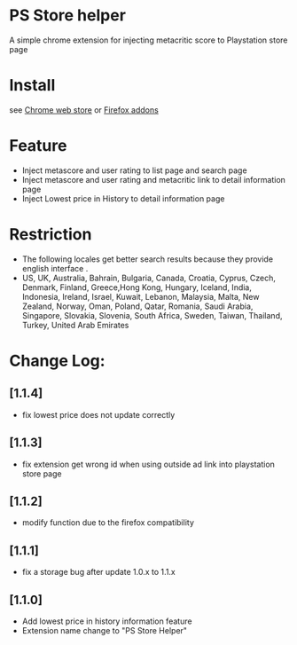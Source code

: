 # PS Store helper
A simple chrome extension for injecting metacritic score to Playstation store page

# Install
see [Chrome web store](https://chrome.google.com/webstore/detail/ps-store-helper/ldjfkloldnlohgeblkanmjeehpeapbep) or [Firefox addons](https://addons.mozilla.org/firefox/addon/psstoremetascore/)

# Feature
- Inject metascore and user rating to list page and search page
- Inject metascore and user rating and metacritic link to detail information page
- Inject Lowest price in History to detail information page

# Restriction
- The following locales get better search results because they provide english interface .
- US, UK, Australia, Bahrain, Bulgaria, Canada, Croatia, Cyprus, Czech, Denmark, Finland, Greece,Hong Kong, Hungary, Iceland, India, Indonesia, Ireland, Israel, Kuwait, Lebanon, Malaysia, Malta, New Zealand, Norway, Oman, Poland, Qatar, Romania, Saudi Arabia, Singapore, 
 Slovakia, Slovenia, South Africa, Sweden, Taiwan, Thailand, Turkey, United Arab Emirates
 
# Change Log:
## [1.1.4]
- fix lowest price does not update correctly
## [1.1.3]
- fix extension get wrong id when using outside ad link into playstation store page
## [1.1.2]
- modify function due to the firefox compatibility
## [1.1.1]
- fix a storage bug after update 1.0.x to 1.1.x
## [1.1.0] 
- Add lowest price in history information feature
- Extension name change to "PS Store Helper"
